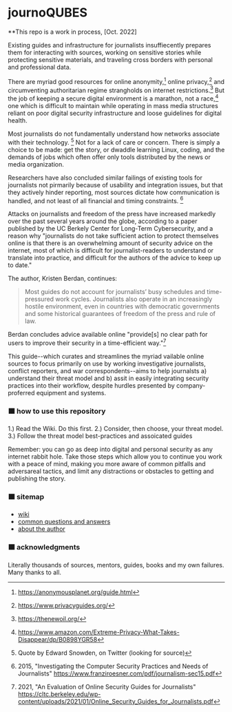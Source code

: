 journoQUBES
=========================

**This repo is a work in process, [Oct. 2022]

Existing guides and infrastructure for journalists insuffiecently prepares them for interacting with sources, working on sensitive stories while protecting sensitive materials, and traveling cross borders with personal and professional data.

There are myriad good resources for online anonymity,[^1] online privacy,[^2] and circumventing authoritarian regime strangholds on internet restrictions.[^3] But the job of keeping a secure digital environment is a marathon, not a race,[^4] one which is difficult to maintain while operating in mass media structures reliant on poor digital security infrastructure and loose guidelines for digital health.

Most journalists do not fundamentally understand how networks associate with their technology. [^5] Not for a lack of care or concern. There is simply a choice to be made: get the story, or dwaddle learning Linux, coding, and the demands of jobs which often offer only tools distributed by the news or media organization.

Researchers have also concluded similar failings of existing tools for journalists not pirmarily because of usability and integration issues, but that they actively hinder reporting, most sources dictate how communication is handled, and not least of all financial and timing constraints. [^6]

Attacks on journalists and freedom of the press have increased markedly over the past several
years around the globe, according to a paper published by the UC Berkely Center for Long-Term Cybersecurity, and a reason why "journalists do not take sufficient action to protect themselves online is that there is an overwhelming amount of security advice on the internet, most of which is difficult for journalist-readers to understand or translate into practice, and difficult for the authors of the advice to keep up to date."

The author, Kristen Berdan, continues:

>Most guides do not account for journalists’ busy schedules and time-pressured work cycles. Journalists also operate in an increasingly hostile environment, even in countries with democratic governments and some historical guarantees of freedom of the press and rule of law.

Berdan concludes advice available online "provide[s] no clear path for users to improve
their security in a time-efficient way."[^7]

This guide--which curates and streamlines the myriad vailable online sources to focus primarily on use by working investigative journalists, conflict reporters, and war correspondents--aims to help journalsts a) understand their threat model and b) assit in easily integrating security practices into their workflow, despite hurdles presented by company-proferred equipment and systems.

### 🟧 how to use this repository
1.) Read the Wiki. Do this first.
2.) Consider, then choose, your threat model.
3.) Follow the threat model best-practices and assoicated guides

Remember: you can go as deep into digital and personal security as any internet rabbit hole. Take those steps which allow you to continue you work with a peace of mind, making you more aware of common pitfalls and adversareal tactics, and limit any distractions or obstacles to getting and publishing the story.


### 🟧 sitemap
 - [wiki](https://github.com/kennethrrosen/journoQUBES/wiki)
 - [common questions and answers](TKTK)
 - [about the author](https://www.kennethrrosen.com/)

### 🟧 acknowledgments
Literally thousands of sources, mentors, guides, books and my own failures. Many thanks to all.

[^1]: https://anonymousplanet.org/guide.html
[^2]: https://www.privacyguides.org/
[^3]: https://thenewoil.org/
[^4]: https://www.amazon.com/Extreme-Privacy-What-Takes-Disappear/dp/B0898YGR58
[^5]: Quote by Edward Snowden, on Twitter (looking for source)
[^6]: 2015, "Investigating the Computer Security Practices and Needs of Journalists" https://www.franziroesner.com/pdf/journalism-sec15.pdf
[^7]: 2021, "An Evaluation of Online Security Guides for Journalists" https://cltc.berkeley.edu/wp-content/uploads/2021/01/Online_Security_Guides_for_Journalists.pdf
